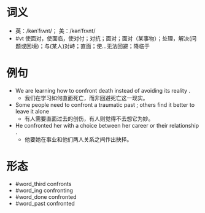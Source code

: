 # 词义
- 英：/kənˈfrʌnt/； 美：/kənˈfrʌnt/
- #vt 使面对，使面临，使对付；对抗；面对；面对（某事物）；处理，解决(问题或困境)；与(某人)对峙；直面；使…无法回避；降临于
# 例句
- We are learning how to confront death instead of avoiding its reality .
	- 我们在学习如何直面死亡，而非回避死亡这一现实。
- Some people need to confront a traumatic past ; others find it better to leave it alone
	- 有人需要直面过去的创伤，有人则觉得不去想它为妙。
- He confronted her with a choice between her career or their relationship .
	- 他要她在事业和他们两人关系之间作出抉择。
# 形态
- #word_third confronts
- #word_ing confronting
- #word_done confronted
- #word_past confronted
